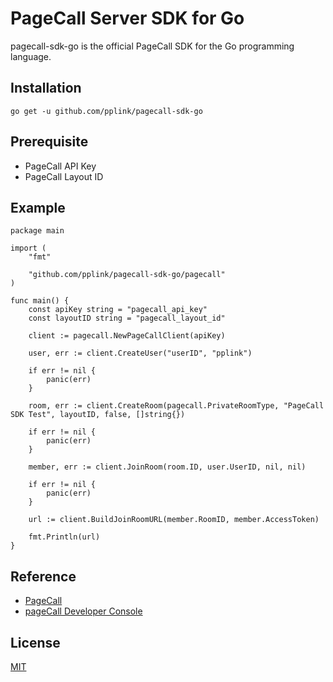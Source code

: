 # PageCall Server SDK for Go

pagecall-sdk-go is the official PageCall SDK for the Go programming language.

## Installation
```go get -u github.com/pplink/pagecall-sdk-go```

## Prerequisite
- PageCall API Key
- PageCall Layout ID

## Example
```
package main

import (
	"fmt"

	"github.com/pplink/pagecall-sdk-go/pagecall"
)

func main() {
	const apiKey string = "pagecall_api_key"
	const layoutID string = "pagecall_layout_id"

	client := pagecall.NewPageCallClient(apiKey)

	user, err := client.CreateUser("userID", "pplink")

	if err != nil {
		panic(err)
	}

	room, err := client.CreateRoom(pagecall.PrivateRoomType, "PageCall SDK Test", layoutID, false, []string{})

	if err != nil {
		panic(err)
	}

	member, err := client.JoinRoom(room.ID, user.UserID, nil, nil)

	if err != nil {
		panic(err)
	}

	url := client.BuildJoinRoomURL(member.RoomID, member.AccessToken)

	fmt.Println(url)
}

```

## Reference

- [PageCall](https://pagecall.net/)
- [pageCall Developer Console](https://console.pagecall.net/)

## License
[MIT](./LICENSE)